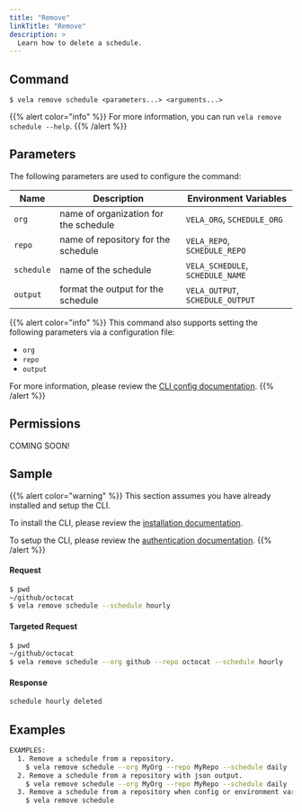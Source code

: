 ```yaml
---
title: "Remove"
linkTitle: "Remove"
description: >
  Learn how to delete a schedule.
---
```


## Command

```
$ vela remove schedule <parameters...> <arguments...>
```

{{% alert color="info" %}}
For more information, you can run `vela remove schedule --help`.
{{% /alert %}}

## Parameters

The following parameters are used to configure the command:

| Name       | Description                           | Environment Variables            |
|------------|---------------------------------------|----------------------------------|
| `org`      | name of organization for the schedule | `VELA_ORG`, `SCHEDULE_ORG`       |
| `repo`     | name of repository for the schedule   | `VELA_REPO`, `SCHEDULE_REPO`     |
| `schedule` | name of the schedule                  | `VELA_SCHEDULE`, `SCHEDULE_NAME` |
| `output`   | format the output for the schedule    | `VELA_OUTPUT`, `SCHEDULE_OUTPUT` |

{{% alert color="info" %}}
This command also supports setting the following parameters via a configuration file:

- `org`
- `repo`
- `output`

For more information, please review the [CLI config documentation](/docs/reference/cli/config/).
{{% /alert %}}

## Permissions

COMING SOON!

## Sample

{{% alert color="warning" %}}
This section assumes you have already installed and setup the CLI.

To install the CLI, please review the [installation documentation](/docs/reference/cli/install/).

To setup the CLI, please review the [authentication documentation](/docs/reference/cli/authentication/).
{{% /alert %}}

#### Request

```sh
$ pwd
~/github/octocat
$ vela remove schedule --schedule hourly 
```

#### Targeted Request

```sh
$ pwd
~/github/octocat
$ vela remove schedule --org github --repo octocat --schedule hourly 
```

#### Response

```sh
schedule hourly deleted
```

## Examples

```sh
EXAMPLES:
  1. Remove a schedule from a repository.
    $ vela remove schedule --org MyOrg --repo MyRepo --schedule daily
  2. Remove a schedule from a repository with json output.
    $ vela remove schedule --org MyOrg --repo MyRepo --schedule daily --output json
  3. Remove a schedule from a repository when config or environment variables are set.
    $ vela remove schedule
```